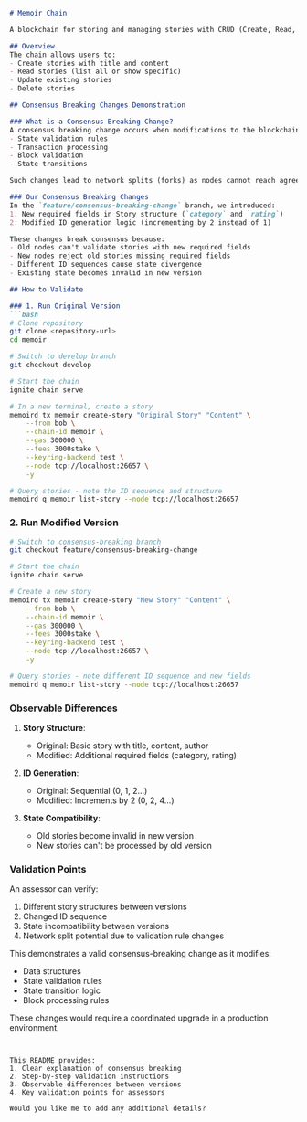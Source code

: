 











```markdown:README.md
# Memoir Chain

A blockchain for storing and managing stories with CRUD (Create, Read, Update, Delete) operations.

## Overview
The chain allows users to:
- Create stories with title and content
- Read stories (list all or show specific)
- Update existing stories
- Delete stories

## Consensus Breaking Changes Demonstration

### What is a Consensus Breaking Change?
A consensus breaking change occurs when modifications to the blockchain code cause nodes running different versions to disagree on:
- State validation rules
- Transaction processing
- Block validation
- State transitions

Such changes lead to network splits (forks) as nodes cannot reach agreement on the chain's state.

### Our Consensus Breaking Changes
In the `feature/consensus-breaking-change` branch, we introduced:
1. New required fields in Story structure (`category` and `rating`)
2. Modified ID generation logic (incrementing by 2 instead of 1)

These changes break consensus because:
- Old nodes can't validate stories with new required fields
- New nodes reject old stories missing required fields
- Different ID sequences cause state divergence
- Existing state becomes invalid in new version

## How to Validate

### 1. Run Original Version
```bash
# Clone repository
git clone <repository-url>
cd memoir

# Switch to develop branch
git checkout develop

# Start the chain
ignite chain serve

# In a new terminal, create a story
memoird tx memoir create-story "Original Story" "Content" \
    --from bob \
    --chain-id memoir \
    --gas 300000 \
    --fees 3000stake \
    --keyring-backend test \
    --node tcp://localhost:26657 \
    -y

# Query stories - note the ID sequence and structure
memoird q memoir list-story --node tcp://localhost:26657
```

### 2. Run Modified Version
```bash
# Switch to consensus-breaking branch
git checkout feature/consensus-breaking-change

# Start the chain
ignite chain serve

# Create a new story
memoird tx memoir create-story "New Story" "Content" \
    --from bob \
    --chain-id memoir \
    --gas 300000 \
    --fees 3000stake \
    --keyring-backend test \
    --node tcp://localhost:26657 \
    -y

# Query stories - note different ID sequence and new fields
memoird q memoir list-story --node tcp://localhost:26657
```

### Observable Differences
1. **Story Structure**:
   - Original: Basic story with title, content, author
   - Modified: Additional required fields (category, rating)

2. **ID Generation**:
   - Original: Sequential (0, 1, 2...)
   - Modified: Increments by 2 (0, 2, 4...)

3. **State Compatibility**:
   - Old stories become invalid in new version
   - New stories can't be processed by old version

### Validation Points
An assessor can verify:
1. Different story structures between versions
2. Changed ID sequence
3. State incompatibility between versions
4. Network split potential due to validation rule changes

This demonstrates a valid consensus-breaking change as it modifies:
- Data structures
- State validation rules
- State transition logic
- Block processing rules

These changes would require a coordinated upgrade in a production environment.
```


This README provides:
1. Clear explanation of consensus breaking
2. Step-by-step validation instructions
3. Observable differences between versions
4. Key validation points for assessors

Would you like me to add any additional details?
